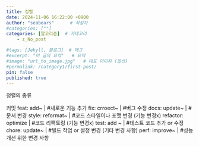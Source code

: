 ```yaml
---
title: 정렬
date: 2024-11-06 16:22:00 +0900
author: "seabears"      # 작성자
#categories: [""]
categories: [알고리즘]  # 카테고리
    - z_No_post

#tags: [Jekyll, 블로그]  # 태그
#excerpt: "이 글의 요약"   # 요약
#image: "url_to_image.jpg"   # 대표 이미지 (옵션)
#permalink: /category1/first-post/
pin: false
published: true
---
```


정렬의 종류



커밋
feat: add~                  |   #새로운 기능 추가
fix: crroect~               |   #버그 수정
docs: update~               |   #문서 변경
style: reformat~            |   #코드 스타일이나 포맷 변경  (기능 변경x)
refactor: optimize          |   #코드 리팩토링  (기능 변경x)
test: add ~                 |   #테스트 코드 추가 or 수정
chore: update~              |   #빌드 작업 or 설정 변경 (기타 변경 사항)
perf: improve~              |   #성능 개선 위한 변경 사항